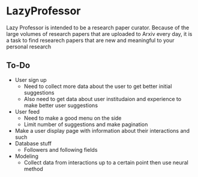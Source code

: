 # LazyProfessor
Lazy Professor is intended to be a research paper curator. Because of the large volumes of research papers that are uploaded to Arxiv every day, it is a task to find researech papers that are new and meaningful to your personal research


## To-Do
- User sign up
    - Need to collect more data about the user to get better initial suggestions
    - Also need to get data about user institudaion and experience to make better user suggestions
- User feed 
    - Need to make a good menu on the side
    - Limit number of suggestions and make pagination
- Make a user display page with information about their interactions and such
- Database stuff
    - Followers and following fields
- Modeling 
    - Collect data from interactions up to a certain point then use neural method
